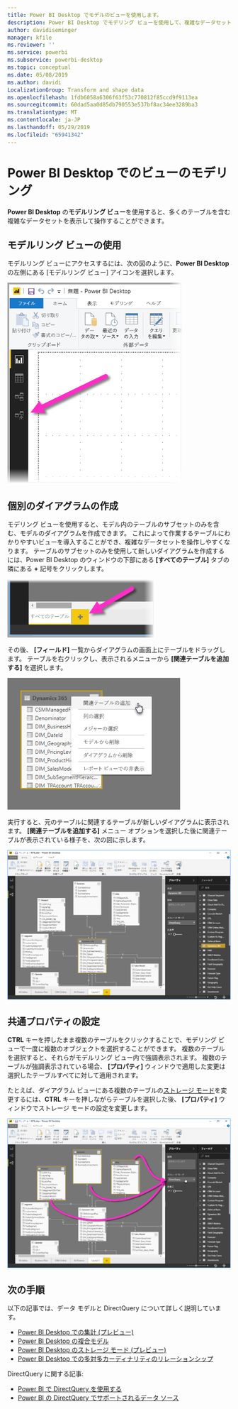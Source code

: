 ```yaml
---
title: Power BI Desktop でモデルのビューを使用します。
description: Power BI Desktop でモデリング ビューを使用して、複雑なデータセットをビジュアル形式で表示させます
author: davidiseminger
manager: kfile
ms.reviewer: ''
ms.service: powerbi
ms.subservice: powerbi-desktop
ms.topic: conceptual
ms.date: 05/08/2019
ms.author: davidi
LocalizationGroup: Transform and shape data
ms.openlocfilehash: 1fdb6058a6306f63f53c770812f85ccd9f9113ea
ms.sourcegitcommit: 60dad5aa0d85db790553e537bf8ac34ee3289ba3
ms.translationtype: MT
ms.contentlocale: ja-JP
ms.lasthandoff: 05/29/2019
ms.locfileid: "65941342"
---
```

# <a name="modeling-view-in-power-bi-desktop"></a>Power BI Desktop でのビューのモデリング

**Power BI Desktop** の**モデルリング ビュー**を使用すると、多くのテーブルを含む複雑なデータセットを表示して操作することができます。


## <a name="using-modeling-view"></a>モデルリング ビューの使用

モデルリング ビューにアクセスするには、次の図のように、**Power BI Desktop** の左側にある [モデルリング ビュー] アイコンを選択します。

![Power BI Desktop のモデルリング ビュー アイコン](media/desktop-modeling-view/modeling-view_02.png)

## <a name="creating-separate-diagrams"></a>個別のダイアグラムの作成

モデリング ビューを使用すると、モデル内のテーブルのサブセットのみを含む、モデルのダイアグラムを作成できます。 これによって作業するテーブルにわかりやすいビューを導入することができ、複雑なデータセットを操作しやすくなります。 テーブルのサブセットのみを使用して新しいダイアグラムを作成するには、Power BI Desktop のウィンドウの下部にある **[すべてのテーブル]** タブの隣にある **+** 記号をクリックします。

![タブ セクションの + 記号をクリックして新しいダイアグラムを作成する](media/desktop-modeling-view/modeling-view_03.png)

その後、 **[フィールド]** 一覧からダイアグラムの画面上にテーブルをドラッグします。 テーブルを右クリックし、表示されるメニューから **[関連テーブルを追加する]** を選択します。

![テーブルを右クリックして [関連テーブルを追加する] を選択する](media/desktop-modeling-view/modeling-view_04.png)

実行すると、元のテーブルに関連するテーブルが新しいダイアグラムに表示されます。 **[関連テーブルを追加する]** メニュー オプションを選択した後に関連テーブルが表示されている様子を、次の図に示します。

![関連テーブルの表示](media/desktop-modeling-view/modeling-view_05.png)

## <a name="setting-common-properties"></a>共通プロパティの設定

**CTRL** キーを押したまま複数のテーブルをクリックすることで、モデリング ビューで一度に複数のオブジェクトを選択することができます。 複数のテーブルを選択すると、それらがモデルリング ビュー内で強調表示されます。 複数のテーブルが強調表示されている場合、 **[プロパティ]** ウィンドウで適用した変更は選択したテーブルすべてに対して適用されます。

たとえば、ダイアグラム ビューにある複数のテーブルの[ストレージ モード](desktop-storage-mode.md)を変更するには、**CTRL** キーを押しながらテーブルを選択した後、 **[プロパティ]** ウィンドウでストレージ モードの設定を変更します。

![CTRL キーを押しながら複数のテーブルを選択した後、選択したテーブル全体の共通プロパティを設定する](media/desktop-modeling-view/modeling-view_06.png)


## <a name="next-steps"></a>次の手順

以下の記事では、データ モデルと DirectQuery について詳しく説明しています。

* [Power BI Desktop での集計 (プレビュー)](desktop-aggregations.md)
* [Power BI Desktop の複合モデル](desktop-composite-models.md)
* [Power BI Desktop のストレージ モード (プレビュー)](desktop-storage-mode.md)
* [Power BI Desktop での多対多カーディナリティのリレーションシップ](desktop-many-to-many-relationships.md)


DirectQuery に関する記事:

* [Power BI で DirectQuery を使用する](desktop-directquery-about.md)
* [Power BI の DirectQuery でサポートされるデータ ソース](desktop-directquery-data-sources.md)
